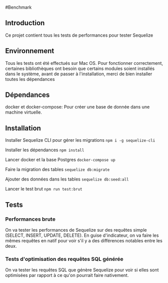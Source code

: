 #Benchmark

## Introduction

Ce projet contient tous les tests de performances pour tester Sequelize

## Environnement

Tous les tests ont été effectués sur Mac OS. Pour fonctionner correctement, certaines bibliothèques ont besoin que certains modules soient installés dans le système, avant de passer à l'installation, merci de bien installer toutes les dépendances

## Dépendances

docker et docker-compose: Pour créer une base de donnée dans une machine virtuelle.


## Installation

Installer Sequelize CLI pour gérer les migrations
`npm i -g sequelize-cli`

Installer les dépendances
`npm install`

Lancer docker et la base Postgres
`docker-compose up`

Faire la migration des tables
`sequelize db:migrate`

Ajouter des données dans les tables
`sequelize db:seed:all`

Lancer le test brut
`npm run test:brut`

## Tests

### Performances brute

On va tester les performances de Sequelize sur des requêtes simple (SELECT, INSERT, UPDATE, DELETE). En guise d'indicateur, on va faire les mêmes requêtes en natif pour voir s'il y a des différences notables entre les deux.

### Tests d'optimisation des requêtes SQL générée

On va tester les requêtes SQL que génère Sequelize pour voir si elles sont optimisées par rapport à ce qu'on pourrait faire nativement.

